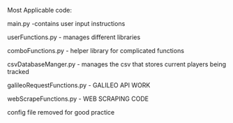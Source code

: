 Most Applicable code:

main.py -contains user input instructions

userFunctions.py - manages different libraries

comboFunctions.py - helper library for complicated functions

csvDatabaseManger.py - manages the csv that stores current players being tracked

galileoRequestFunctions.py - GALILEO API WORK

webScrapeFunctions.py - WEB SCRAPING CODE

config file removed for good practice
